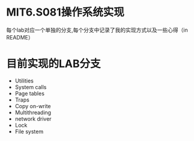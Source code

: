 # MIT6.S081操作系统实现
每个lab对应一个单独的分支,每个分支中记录了我的实现方式以及一些心得（in README）

# 目前实现的LAB分支
- Utilities
- System calls
- Page tables
- Traps
- Copy on-write
- Multithreading
- network driver
- Lock
- File system
